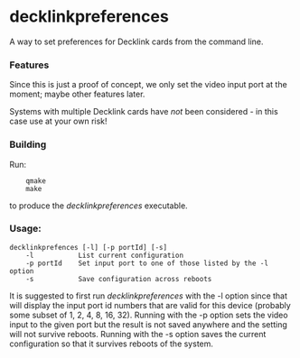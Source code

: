 # decklinkpreferences

A way to set preferences for Decklink cards from the command line.

### Features
Since this is just a proof of concept, we only set the video input port at the moment; maybe other features later.

Systems with multiple Decklink cards have _not_ been considered - in this case use at your own risk!

### Building
Run:
```
	qmake
	make
```
to produce the _decklinkpreferences_ executable.

### Usage:

```
decklinkprefences [-l] [-p portId] [-s]
	-l           List current configuration
	-p portId    Set input port to one of those listed by the -l option
	-s           Save configuration across reboots
```

It is suggested to first run _decklinkpreferences_ with the -l option
since that will display the input port id numbers that are valid for this device
(probably some subset of 1, 2, 4, 8, 16, 32). Running with the -p option
sets the video input to the given port but the result is not saved anywhere
and the setting will not survive reboots. Running with the -s option saves
the current configuration so that it survives reboots of the system.

